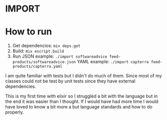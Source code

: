 IMPORT
=======
# How to run
1. Get dependencios: `mix deps.get`
2. Build: `mix escript.build`
3. Run
JSON example: `./import softwareadvice feed-products/softwareadvice.json`
YAML example: `./import capterra feed-products/capterra.yaml`

I am quite familiar with tests but I didn't do much of them. Since most of my classes could not be test by unit tests since they have external dependencies.

This is my first time with elixir so I struggled a bit with the language but in the end it was easier than I thought. If I would have had more time I would have loved to know a bit more a but language standards and how to do properly.

